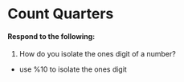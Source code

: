 # Count Quarters
#### Respond to the following:

1. How do you isolate the ones digit of a number?
  * use %10 to isolate the ones digit
